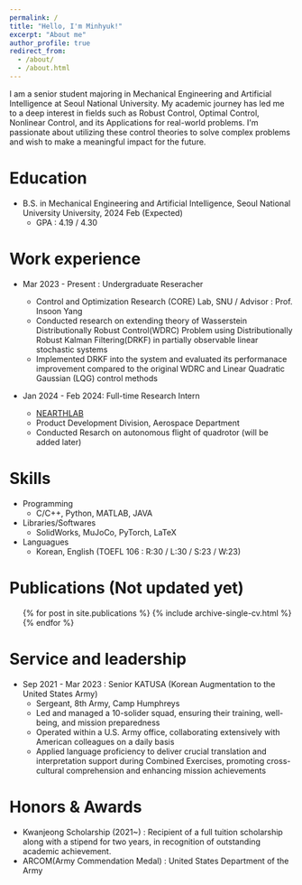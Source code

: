 ```yaml
---
permalink: /
title: "Hello, I'm Minhyuk!"
excerpt: "About me"
author_profile: true
redirect_from: 
  - /about/
  - /about.html
---
```


I am a senior student majoring in Mechanical Engineering and Artificial Intelligence at Seoul National University. My academic journey has led me to a deep interest in fields such as Robust Control, Optimal Control, Nonlinear Control, and its Applications for real-world problems. I'm passionate about utilizing these control theories to solve complex problems and wish to make a meaningful impact for the future.

Education
======
* B.S. in Mechanical Engineering and Artificial Intelligence, Seoul National University University, 2024 Feb (Expected)
  * GPA : 4.19 / 4.30

Work experience
======
* Mar 2023 - Present : Undergraduate Reseracher
  * Control and Optimization Research (CORE) Lab, SNU / Advisor : Prof. Insoon Yang
  * Conducted research on extending theory of Wasserstein Distributionally Robust Control(WDRC) Problem using Distributionally Robust Kalman Filtering(DRKF) in partially observable linear stochastic systems
  * Implemented DRKF into the system and evaluated its performanace improvement compared to the original WDRC and Linear Quadratic Gaussian (LQG) control methods

* Jan 2024 - Feb 2024: Full-time Research Intern
  * [NEARTHLAB](https://www.nearthlab.com/)
  * Product Development Division, Aerospace Department
  * Conducted Resarch on autonomous flight of quadrotor (will be added later)
  
Skills
======
* Programming
  * C/C++, Python, MATLAB, JAVA
* Libraries/Softwares
  * SolidWorks, MuJoCo, PyTorch, LaTeX
* Languagues
  * Korean, English (TOEFL 106 : R:30 / L:30 / S:23 / W:23)

Publications (Not updated yet)
======
  <ul>{% for post in site.publications %}
    {% include archive-single-cv.html %}
  {% endfor %}</ul>
  
<!-- Talks
======
  <ul>{% for post in site.talks %}
    {% include archive-single-talk-cv.html %}
  {% endfor %}</ul> -->
  
<!-- Teaching
======
  <ul>{% for post in site.teaching %}
    {% include archive-single-cv.html %}
  {% endfor %}</ul> -->
  
Service and leadership
======
* Sep 2021 - Mar 2023 : Senior KATUSA (Korean Augmentation to the United States Army)
  * Sergeant, 8th Army, Camp Humphreys
  * Led and managed a 10-solider squad, ensuring their training, well-being, and mission preparedness
  * Operated within a U.S. Army office, collaborating extensively with American colleagues on a daily basis
  * Applied language proficiency to deliver crucial translation and interpretation support during Combined Exercises, promoting cross-cultural comprehension and enhancing mission achievements

Honors & Awards
======
* Kwanjeong Scholarship (2021~) : Recipient of a full tuition scholarship along with a stipend for two years, in recognition of outstanding academic achievement.
* ARCOM(Army Commendation Medal) : United States Department of the Army
